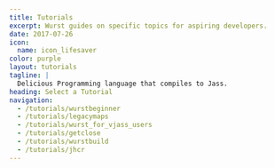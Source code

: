 ```yaml
---
title: Tutorials
excerpt: Wurst guides on specific topics for aspiring developers.
date: 2017-07-26
icon:
  name: icon_lifesaver
color: purple
layout: tutorials
tagline: |
  Delicious Programming language that compiles to Jass.
heading: Select a Tutorial
navigation:
  - /tutorials/wurstbeginner
  - /tutorials/legacymaps
  - /tutorials/wurst_for_vjass_users
  - /tutorials/getclose
  - /tutorials/wurstbuild
  - /tutorials/jhcr
---
```

